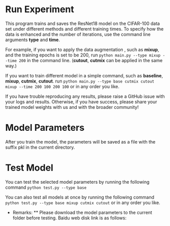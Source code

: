 # Run Experiment

This program trains and saves the ResNet18 model on the CIFAR-100 data set under different methods and different training times. To specify how the data is enhanced and the number of iterations, use the command line arguments __type__ and __time__.

For example, if you want to apply the data augmentation , such as __mixup__, and the training epochs is set to be 200, run ```python main.py --type mixup --time 200``` in the command line. (__cutout__, __cutmix__ can be applied in the same way.)

If you want to train different model in a simple command, such as __baseline__, __mixup__, __cutmix__, __cutout__. run ```python main.py --type base cutmix cutout mixup --time 200 100 200 100``` or in any order you like.

If you have trouble reproducing any results, please raise a GitHub issue with your logs and results. Otherwise, if you have success, please share your trained model weights with us and with the broader community!

# Model Parameters

After you train the model, the parameters will be saved  as a file with the suffix pkl in the current directory.

# Test Model

You can test the selected model parameters by running the following command ```python test.py --type base```

You can also test all models at once by running the following command ```python test.py --type base mixup cutmix cutout``` or in any order you like.
* Remarks:
** Please download the model parameters to the current folder before testing. Baidu web disk link is as follows:
